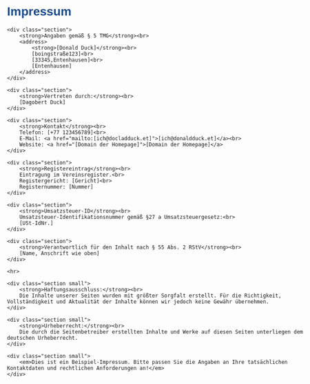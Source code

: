 <!DOCTYPE html>
<html lang="de">
<head>
    <meta charset="UTF-8">
    <title>Impressum</title>
    <meta name="viewport" content="width=device-width, initial-scale=1.0">
    <style>
        body { font-family: Arial, sans-serif; max-width: 700px; margin: auto; padding: 2em; }
        h1 { color: #1a4b8b; }
        .section { margin-bottom: 2em; }
        .small { font-size: 0.9em; color: #666; }
        address { font-style: normal; }
    </style>
</head>
<body>
    <h1>Impressum</h1>

    <div class="section">
        <strong>Angaben gemäß § 5 TMG</strong><br>
        <address>
            <strong>[Donald Duck]</strong><br>
            [boingstraße123]<br>
            [33345,Entenhausen]<br>
            [Entenhausen]
        </address>
    </div>

    <div class="section">
        <strong>Vertreten durch:</strong><br>
        [Dagobert Duck]
    </div>

    <div class="section">
        <strong>Kontakt</strong><br>
        Telefon: [+77 123456789]<br>
        E-Mail: <a href="mailto:[ich@docladduck.et]">[ich@donaldduck.et]</a><br>
        Website: <a href="[Domain der Homepage]">[Domain der Homepage]</a>
    </div>

    <div class="section">
        <strong>Registereintrag</strong><br>
        Eintragung im Vereinsregister.<br>
        Registergericht: [Gericht]<br>
        Registernummer: [Nummer]
    </div>

    <div class="section">
        <strong>Umsatzsteuer-ID</strong><br>
        Umsatzsteuer-Identifikationsnummer gemäß §27 a Umsatzsteuergesetz:<br>
        [USt-IdNr.]
    </div>

    <div class="section">
        <strong>Verantwortlich für den Inhalt nach § 55 Abs. 2 RStV</strong><br>
        [Name, Anschrift wie oben]
    </div>

    <hr>

    <div class="section small">
        <strong>Haftungsausschluss:</strong><br>
        Die Inhalte unserer Seiten wurden mit größter Sorgfalt erstellt. Für die Richtigkeit, Vollständigkeit und Aktualität der Inhalte können wir jedoch keine Gewähr übernehmen.
    </div>

    <div class="section small">
        <strong>Urheberrecht:</strong><br>
        Die durch die Seitenbetreiber erstellten Inhalte und Werke auf diesen Seiten unterliegen dem deutschen Urheberrecht.
    </div>

    <div class="section small">
        <em>Dies ist ein Beispiel-Impressum. Bitte passen Sie die Angaben an Ihre tatsächlichen Kontaktdaten und rechtlichen Anforderungen an!</em>
    </div>
</body>
</html>
